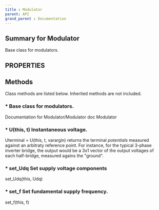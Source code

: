 ```yaml
---
title : Modulator
parent: API
grand_parent : Documentation
---
```

## Summary for Modulator
Base class for modulators.
## PROPERTIES
## Methods
Class methods are listed below. Inherited methods are not included.
### * Base class for modulators.
Documentation for Modulator/Modulator
doc Modulator

### * U(this, t) Instantaneous voltage.

Uterminal = U(this, t, varargin) returns the terminal *potentials*  measured
against an arbitraty reference point. For instance, for the
typical 3-phase inverter bridge, the output would be a 3x1 vector
of the output voltages of each half-bridge, measured agains the
"ground".

### * set_Udq Set supply voltage components

set_Udq(this, Udq)

### * set_f Set fundamental supply frequency.

set_f(this, f)

